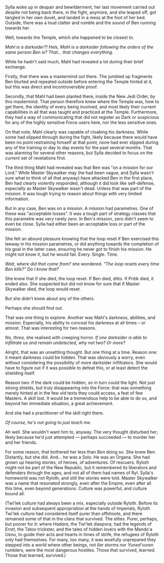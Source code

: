 Sylla woke up in despair and bewilderment, her last movement carried out
despite not being back there, in the fight, anymore, and she leaped off, got
tangled in her own duvet, and landed in a mess at the foot of her bed. Outside,
there was a loud clatter and rumble and the sound of Ben running towards her.

Well, towards the Temple, which she happened to be closest to.

_Mahl is a darksider?! Hels, Mahl is a darksider following the orders of the
same person Ben is? That... that changes everything._

While he hadn't said much, Mahl had revealed a lot during their brief exchange.

Firstly, that there was a mastermind out there. The jumbled up fragments Ben
blurted and repeated outside before entering the Temple hinted at it, but this
was direct and incontroversible proof.

Secondly, that Mahl had been planted there, inside the New Jedi Order, by this
mastermind. That person therefore knew where the Temple was, how to get there,
the identity of every being involved, and most likely their current
capabilities in all that was taught and practiced at the Temple. Furthermore,
they had a way of communicating that did not register as Dark or suspicious for
any of the highly sensitive Force users here, nor the less sensitive ones.

On that note, Mahl clearly was capable of cloaking his darkness. While some had
slipped through during the fight, likely because there would have been no point
restraining himself at that point, none had ever slipped during any of the
training or day to day events for the past several months. That was alarming
for several other reasons, but Sylla decided to focus on the current set of
revelations first.

The third thing Mahl had revealed was that Ben was "on a mission for our Lord."
While Master Skywalker may (he had been vague, and Sylla wasn't sure what to
think of all that anyway) have attacked Ben in the first place, Ben had clearly
violently responded, although it did look like self-defense, especially as
Master Skywalker wasn't dead. Unless that was part of the mission. It was tough
trying to reason about things with very limited information.

But in any case, Ben was on a mission. A mission had parametres. One of these
was "acceptable losses". It was a tough part of strategy classes that this
parametre was very rarely _zero_. In Ben's mission, zero didn't seem to even be
close. Sylla had either been an acceptable loss or part of the mission.

She felt an absurd pleasure knowing that the loop reset if Ben exercised this
leeway in his mission parametres, or did anything towards the completion of his
goal in the latter case, ensuring he never got to finish his mission. He might
not know it, but he would fail. Every. Single. Time.

_Wait, where did that come from?_ she wondered. _"The loop resets every time
Ben kills?" Do I know that?_

She knew that if she died, the loop reset. If Ben died, ditto. If Pritik died,
it ended also. She suspected but did not know for sure that if Master Skywalker
died, the loop would reset.

But she didn't know about any of the others.

Perhaps she should find out.

That was one thing to explore. Another was Mahl's darkness, abilities, and
mission. Especially, his ability to conceal his darkness at all times – or
almost. That was interesting for two reasons.

_No, three,_ she realised with creeping horror. _If one darksider is able to
inflitrate us and remain undetected, why not two? Or more?_

Alright, that was an unsettling thought. But one thing at a time. Reason one:
it meant darkness could be hidden. That was obviously a worry, even without
considering the possibility of more darksider inflitrators. She would have to
figure out if it was possible to defeat this, or at least detect the shielding
itself.

Reason two: if the dark could be hidden, so in turn could the light. Not
just strong shields, but truly disappearing into the Force: that was something
merely hinted at in the few old texts they could access, a feat of few Masters.
A skill lost. It would be a tremendous help to be able to do so, and beyond her
immediate situation, a great achievement.

And she had a practitioner of the skill right there.

_Of course, he's not going to just teach me._

Ah well. She wouldn't want him to, anyway. The very thought disturbed her;
likely because he'd just attempted — perhaps succeeded — to murder her and her
friends.

For some reason, that bothered her less than _Ben_ doing so. She knew Ben.
Distantly, but she did. And... he was a Solo. He was an Organa. She had grown up
hearing stories, of heroes, of adventures. Of rescuers. Ryloth might not be part
of the New Republic, but it remembered its liberators and defenders through the
ages, and not all of them had names of Ryl. Sylla's homeworld was not Ryloth,
and still the stories were told. Master Skywalker was a name that resonated
strongly, even after the Empire, even after all this time, even beyond
generations. Culture was powerful, and culture bound all.

(Twi'lek culture had always been a mix, especially outside Ryloth. Before its
invasion and subsequent appropriation at the hands of Imperials, Ryloth Twi'lek
culture had considered itself purer than offshoots, and there remained some of
that in the clans that survived. The elites. Purer, perhaps, but poorer for it:
where _Hadara_, the Twi'lek diaspora, had the legends of _Erret_, the Tatoo
trickster, and the tales of hidden lovers with the Mando'a _Uenu_, to guide
their acts and hearts in times of strife, the refugees of Ryloth only had
themselves. For many, too many, it was woefully unprepared they stepped into a
world where other beings, not _Ilar_ storms nor _Yuned'vuren_ rumblers, were the
most dangerous hostiles. Those that survived, learned. Those that learned,
survived.)


